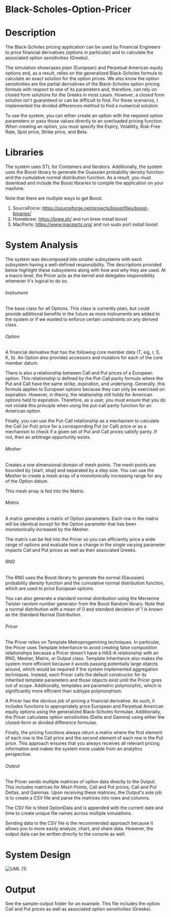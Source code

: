 # Black-Scholes-Option-Pricer

# Description
The Black-Scholes pricing application can be used by Financial Engineers to price financial derivatives (options in particular) and to calculate the associated option sensitivities (Greeks).

The simulation showcases plain (European) and Perpetual American equity options and, as a result, relies on the generalized Black-Scholes formula to calculate an exact solution for the option prices. We also know the option sensitivities are the partial derivatives of the Black-Scholes option pricing formula with respect to one of its parameters and, therefore, can rely on closed form solutions for the Greeks in most cases. However, a closed form solution isn't guaranteed or can be difficult to find. For those scenarios, I implemented the divided differences method to find a numerical solution.

To use the system, you can either create an option with the required option parameters or pass those values directly to an overloaded pricing function. When creating an option, you must specify the Expiry, Volatility, Risk-Free Rate, Spot price, Strike price, and Beta.

# Libraries
The system uses STL for Containers and Iterators. Additionally, the system uses the Boost library to generate the Guassian probability density function and the cumulative normal distribution function. As a result, you must download and include the Boost libraries to compile the application on your machine. 

Note that there are multiple ways to get Boost. 
1. SourceForce: https://sourceforge.net/projects/boost/files/boost-binaries/
2. Homebrew: https://brew.sh/ and run brew install boost 
3. MacPorts: https://www.macports.org/ and run sudo port install boost 

# System Analysis
The system was decomposed into smaller subsystems with each subsystem having a well-defined responsibility. The descriptions provided below highlight these subsystems along with how and why they are used. At a macro level, the Pricer acts as the kernel and delegates responsibility whenever it's logical to do so. 

###### Instrument
The base class for all Options. This class is currently plain, but could provide additional benefits in the future as more instruments are added to the system or if we wanted to enforce certain constraints on any derived class.

###### Option
A financial derivative that has the following core member data (T, sig, r, S, K, b). An Option also provides accessors and mutators for each of the core member datum.

There is also a relationship between Call and Put prices of a European option. This relationship is defined by the Put-Call parity formula where the Put and Call have the same strike, expiration, and underlying. Generally, this formula applies to European options because they can only be exercised on expiration. However, in theory, the relationship still holds for American options held to expiration. Therefore, as a user, you must ensure that you do not violate this principle when using the put-call parity function for an American option.

Finally, you can use the Put-Call relationship as a mechanism to calculate the Call (or Put) price for a corresponding Put (or Call) price or as a mechanism to check if a given set of Put and Call prices satisfy parity. If not, then an arbitrage opportunity exists.

###### Mesher
Creates a one dimensional domain of mesh points. The mesh points are bounded by [start, stop] and separated by a step size. You can use the Mesher to create a mesh array of a monotonically increasing range for any of the Option datum.

This mesh array is fed into the Matrix.

###### Matrix
A matrix generates a matrix of Option parameters. Each row in the matrix will be identical except for the Option parameter that has been monotonically increased by the Mesher.

The matrix can be fed into the Pricer so you can efficiently price a wide range of options and evaluate how a change in the single varying parameter impacts Call and Put prices as well as their associated Greeks.

###### RNG
The RNG uses the Boost library to generate the normal (Gaussian) probability density function and the cumulative normal distribution function, which are used to price European options.

You can also generate a standard normal distribution using the Mersenne Twister random number generator from the Boost Random library. Note that a normal distribution with a mean of 0 and standard deviation of 1 is known as the Standard Normal Distribution.

###### Pricer
The Pricer relies on Template Metroprogamming techniques. In particular, the Pricer uses Template Inheritance to avoid creating false composition relationships because a Pricer doesn't have a HAS-A relationship with an RNG, Mesher, Matrix, or Output class. Template Inheritance also makes the system more efficient because it avoids passing potentially large objects around, which would be required if the system implemented aggregation techniques. Instead, each Pricer calls the default constructor for its inherited template parameters and those objects exist until the Pricer goes out of scope. Additionally, templates are parametric polymorphic, which is significantly more efficient than subtype polymorphism.

A Pricer has the obvious job of pricing a financial derivative. As such, it includes functions to appropriately price European and Perpetual American equity options using the generalized Black-Scholes formulae. Additionally, the Pricer calculates option sensitivities (Delta and Gamma) using either the closed-form or divided difference formulae. 

Finally, the pricing functions always return a matrix where the first element of each row is the Call price and the second element of each row is the Put price. This approach ensures that you always receives all relevant pricing information and makes the system more usable from an analytics perspective.

###### Output
The Pricer sends multiple matrices of option data directly to the Output. This includes matrices for Mesh Points, Call and Put prices, Call and Put Deltas, and Gammas. Upon receiving these matrices, the Output's sole job is to create a CSV file and parse the matrices into rows and columns. 

The CSV file is titled OptionData and is appended with the current date and time to create unique file names across multiple simulations.

Sending data to the CSV file is the recommended approach because it allows you to more easily analyze, chart, and share data. However, the output data can be written directly to the console as well. 

# System Design
![UML (1)](https://user-images.githubusercontent.com/12025538/90927449-2198a080-e3c3-11ea-9522-158d46427b8b.png)

# Output
See the sample-output folder for an example. This file includes the option Call and Put prices as well as associated option sensitivities (Greeks).
